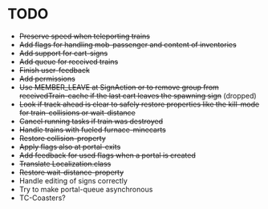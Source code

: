 # TODO

- ~~Preserve speed when teleporting trains~~
- ~~Add flags for handling mob-passenger and content of inventories~~
- ~~Add support for cart-signs~~
- ~~Add queue for received trains~~
- ~~Finish user-feedback~~
- ~~Add permissions~~
- ~~Use MEMBER_LEAVE at SignAction or to remove group from receivedTrain-cache if the last cart leaves the spawning sign~~ (dropped)
- ~~Look if track ahead is clear to safely restore properties like the kill-mode for train-collisions or wait-distance~~
- ~~Cancel running tasks if train was destroyed~~
- ~~Handle trains with fueled furnace-minecarts~~
- ~~Restore collision-property~~
- ~~Apply flags also at portal-exits~~
- ~~Add feedback for used flags when a portal is created~~
- ~~Translate Localization.class~~
- ~~Restore wait-distance-property~~
- Handle editing of signs correctly
- Try to make portal-queue asynchronous
- TC-Coasters?
